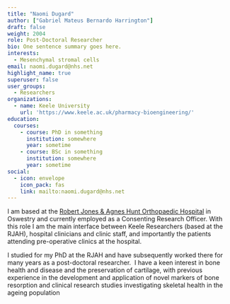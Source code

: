 ```yaml
---
title: "Naomi Dugard"
author: ["Gabriel Mateus Bernardo Harrington"]
draft: false
weight: 2004
role: Post-Doctoral Researcher
bio: One sentence summary goes here.
interests:
  - Mesenchymal stromal cells
email: naomi.dugard@nhs.net
highlight_name: true
superuser: false
user_groups:
  - Researchers
organizations:
  - name: Keele University
    url: 'https://www.keele.ac.uk/pharmacy-bioengineering/'
education:
  courses:
    - course: PhD in something
      institution: somewhere
      year: sometime
    - course: BSc in something
      institution: somewhere
      year: sometime
social:
  - icon: envelope
    icon_pack: fas
    link: mailto:naomi.dugard@nhs.net
---
```


I am based at the [Robert Jones & Agnes Hunt Orthopaedic Hospital](https://www.rjah.nhs.uk/) in Oswestry and currently employed as a Consenting Research Officer.
With this role I am the main interface between Keele Researchers (based at the RJAH), hospital clinicians and clinic staff, and importantly the patients attending pre-operative clinics at the hospital.

I studied for my PhD at the RJAH and have subsequently worked there for many years as a post-doctoral researcher.  I have a keen interest in bone health and disease and the preservation of cartilage, with previous experience in the development and application of novel markers of bone resorption and clinical research studies investigating skeletal health in the ageing population
